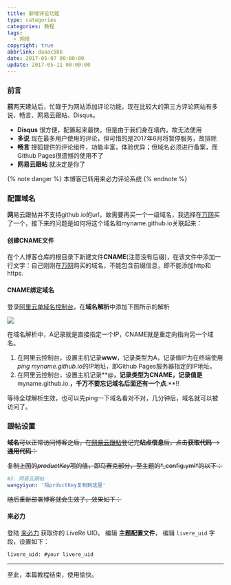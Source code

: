 ```yaml
---
title: 新增评论功能
type: categories
categories: 教程
tags:
  - 网络
copyright: true
abbrlink: daaac5bb
date: 2017-05-07 00:00:00
update: 2017-05-11 00:00:00
---
```


### 前言

**前**两天建站后，忙碌于为网站添加评论功能，现在比较大的第三方评论网站有多说、畅言、网易云跟帖、Disqus。

- **Disqus**	很方便，配置起来最快，但是由于我们身在墙内，故无法使用
- **多说**    现在最多用户使用的评论，但可惜的是2017年6月将暂停服务，故排除
- **畅言**    搜狐提供的评论组件，功能丰富，体验优异；但域名必须进行备案，而Github Pages很遗憾的使用不了
- **网易云跟帖**   就决定是你了

{% note danger %} 本博客已转用来必力评论系统 {% endnote %}<!-- more -->

### 配置域名

**网**易云跟帖并不支持github.io的url，故需要再买一个一级域名，我选择在[万网](https://wanwang.aliyun.com/)买了一个，接下来的问题是如何将这个域名和myname.github.io关联起来：

#### 创建CNAME文件

在个人博客仓库的根目录下新建文件**CNAME**(注意没有后缀)，在该文件中添加一行文字：自己刚刚在[万网](https://wanwang.aliyun.com/)购买的域名，不能包含前缀信息，即不能添加http和https.

#### CNAME绑定域名

登录[阿里云单域名控制台](https://dc.aliyun.com/login/loginx)，在**域名解析**中添加下图所示的解析

![](https://ws1.sinaimg.cn/large/ba22af52gy1ffhangydo0j217b05w0t7.jpg)

在域名解析中，A记录就是直接指定一个IP，CNAME就是重定向指向另一个域名。

1. 在阿里云控制台，设置主机记录**www**，记录类型为A，记录值IP为在终端使用*ping myname.github.io*的IP地址，即Github Pages服务器指定的IP地址。
2. 在阿里云控制台，设置主机记录**@**，记录类型为CNAME，记录值是**myname.github.io.**，千万不要忘记域名后面还有一个点**.**!!


等待全球解析生效，也可以先ping一下域名看对不对，几分钟后，域名就可以被访问了。

### 跟帖设置

~~**域名**可以正常访问博客之后，在[网易云跟帖](https://manage.gentie.163.com/#/code)登记完**站点信息**后，点击**获取代码**-->**通用代码**：~~

~~复制上图的*productKey*项的值，即马赛克部分，至主题的*_config.yml*的以下：~~

```yaml
#2、网易云跟帖
wangyiyun: '将prductKey复制到这里'
```

~~随后重新部署博客就会生效了，效果如下：~~

#### 来必力

登陆 [来必力](https://livere.com/) 获取你的 LiveRe UID。 编辑 **主题配置文件**， 编辑 `livere_uid` 字段，设置如下：

```
livere_uid: #your livere_uid
```

---

至此，本篇教程结束，使用愉快。
